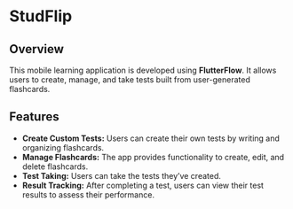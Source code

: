 # StudFlip

## Overview
This mobile learning application is developed using **FlutterFlow**. It allows users to create, manage, and take tests built from user-generated flashcards.

## Features
- **Create Custom Tests:** Users can create their own tests by writing and organizing flashcards.
- **Manage Flashcards:** The app provides functionality to create, edit, and delete flashcards.
- **Test Taking:** Users can take the tests they’ve created.
- **Result Tracking:** After completing a test, users can view their test results to assess their performance.
